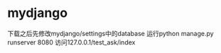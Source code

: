 # mydjango
下载之后先修改mydjango/settings中的database
运行python manage.py runserver 8080
访问127.0.0.1/test_ask/index
